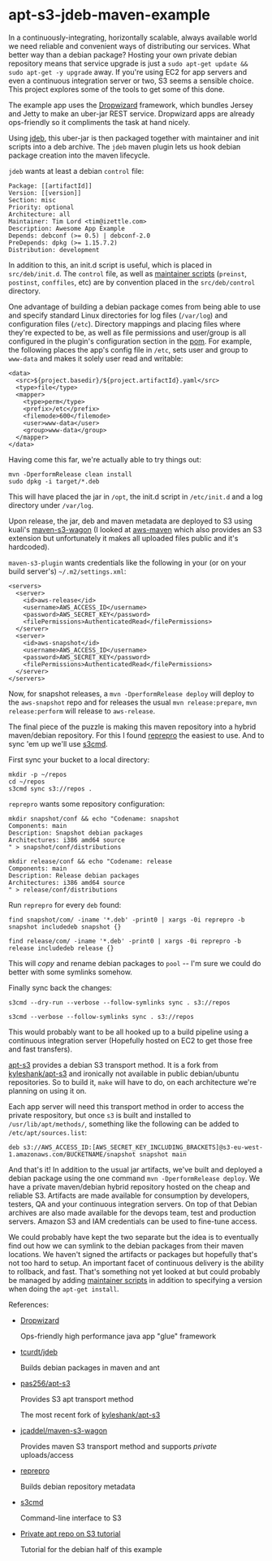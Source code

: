 apt-s3-jdeb-maven-example
=========================

In a continuously-integrating, horizontally scalable, always available world
we need reliable and convenient ways of distributing our services. What better
way than a debian package? Hosting your own private debian repository means
that service upgrade is just a ``sudo apt-get update && sudo apt-get -y
upgrade`` away. If you're using EC2 for app servers and even a continuous
integration server or two, S3 seems a sensible choice. This project explores
some of the tools to get some of this done.

The example app uses the [Dropwizard](http://dropwizard.codahale.com/)
framework, which bundles Jersey and Jetty to make an uber-jar REST
service. Dropwizard apps are already ops-friendly so it compliments the task
at hand nicely.

Using [jdeb](https://github.com/tcurdt/jdeb), this uber-jar is then packaged
together with maintainer and init scripts into a deb archive. The `jdeb` maven
plugin lets us hook debian package creation into the maven lifecycle.

`jdeb` wants at least a debian `control` file:

    Package: [[artifactId]]
    Version: [[version]]
    Section: misc
    Priority: optional
    Architecture: all
    Maintainer: Tim Lord <tim@izettle.com>
    Description: Awesome App Example
    Depends: debconf (>= 0.5) | debconf-2.0
    PreDepends: dpkg (>= 1.15.7.2)
    Distribution: development

In addition to this, an init.d script is useful, which is placed in
`src/deb/init.d`. The `control` file, as well as
[maintainer scripts](http://www.debian.org/doc/debian-policy/ch-maintainerscripts.html)
(`preinst`, `postinst`, `conffiles`, etc) are by convention placed in the
`src/deb/control` directory.

One advantage of building a debian package comes from being able to use and
specify standard Linux directories for log files (`/var/log`) and
configuration files (`/etc`). Directory mappings and placing files where
they're expected to be, as well as file permissions and user/group is all
configured in the plugin's configuration section in the [pom](pom.xml). For
example, the following places the app's config file in `/etc`, sets user and
group to `www-data` and makes it solely user read and writable:

    <data>
      <src>${project.basedir}/${project.artifactId}.yaml</src>
      <type>file</type>
      <mapper>
        <type>perm</type>
        <prefix>/etc</prefix>
        <filemode>600</filemode>
        <user>www-data</user>
        <group>www-data</group>
      </mapper>
    </data>


Having come this far, we're actually able to try things out:

    mvn -DperformRelease clean install
	sudo dpkg -i target/*.deb

This will have placed the jar in `/opt`, the init.d script in `/etc/init.d`
and a log directory under `/var/log`.

Upon release, the jar, deb and maven metadata are deployed to S3 using kuali's
[maven-s3-wagon](https://github.com/jcaddel/maven-s3-wagon) (I looked at
[aws-maven](https://github.com/SpringSource/aws-maven) which also provides an
S3 extension but unfortunately it makes all uploaded files public and it's
hardcoded).

`maven-s3-plugin` wants credentials like the following in your (or
on your build server's) `~/.m2/settings.xml`:

    <servers>
      <server>
        <id>aws-release</id>
        <username>AWS_ACCESS_ID</username>
        <password>AWS_SECRET_KEY</password>
        <filePermissions>AuthenticatedRead</filePermissions>
      </server>
      <server>
        <id>aws-snapshot</id>
        <username>AWS_ACCESS_ID</username>
        <password>AWS_SECRET_KEY</password>
        <filePermissions>AuthenticatedRead</filePermissions>
      </server>
    </servers>

Now, for snapshot releases, a ``mvn -DperformRelease deploy`` will deploy to
the `aws-snapshot` repo and for releases the usual `mvn release:prepare`, `mvn
release:perform` will release to `aws-release`.

The final piece of the puzzle is making this maven repository into a hybrid
maven/debian repository. For this I found
[reprepro](http://mirrorer.alioth.debian.org/) the easiest to use. And to sync
'em up we'll use [s3cmd](http://s3tools.org/s3cmd).

First sync your bucket to a local directory:

    mkdir -p ~/repos
    cd ~/repos
    s3cmd sync s3://repos .

`reprepro` wants some repository configuration:

    mkdir snapshot/conf && echo "Codename: snapshot
    Components: main
    Description: Snapshot debian packages
    Architectures: i386 amd64 source
    " > snapshot/conf/distributions

    mkdir release/conf && echo "Codename: release
    Components: main
    Description: Release debian packages
    Architectures: i386 amd64 source
    " > release/conf/distributions

Run `reprepro` for every `deb` found:

    find snapshot/com/ -iname '*.deb' -print0 | xargs -0i reprepro -b snapshot includedeb snapshot {}

    find release/com/ -iname '*.deb' -print0 | xargs -0i reprepro -b release includedeb release {}

This will _copy_ and rename debian packages to `pool` -- I'm sure we could do
better with some symlinks somehow.

Finally sync back the changes:

    s3cmd --dry-run --verbose --follow-symlinks sync . s3://repos

    s3cmd --verbose --follow-symlinks sync . s3://repos

This would probably want to be all hooked up to a build pipeline using a
continuous integration server (Hopefully hosted on EC2 to get those free and
fast transfers).

[apt-s3](https://github.com/pas256/apt-s3) provides a debian S3 transport
method. It is a fork from
[kyleshank/apt-s3](https://github.com/kyleshank/apt-s3) and ironically not
available in public debian/ubuntu repositories. So to build it, `make` will
have to do, on each architecture we're planning on using it on.

Each app server will need this transport method in order to access the private
respository, but once `s3` is built and installed to `/usr/lib/apt/methods/`,
something like the following can be added to `/etc/apt/sources.list`:

``deb s3://AWS_ACCESS_ID:[AWS_SECRET_KEY_INCLUDING_BRACKETS]@s3-eu-west-1.amazonaws.com/BUCKETNAME/snapshot snapshot main``

And that's it! In addition to the usual jar artifacts, we've built and
deployed a debian package using the one command `mvn -DperformRelease
deploy`. We have a private maven/debian hybrid repository hosted on the cheap
and reliable S3. Artifacts are made available for consumption by developers,
testers, QA and your continuous integration servers. On top of that Debian
archives are also made available for the devops team, test and production
servers. Amazon S3 and IAM credentials can be used to fine-tune access.

We could probably have kept the two separate but the idea is to eventually
find out how we can symlink to the debian packages from their maven
locations. We haven't signed the artifacts or packages but hopefully that's
not too hard to setup. An important facet of continuous delivery is the
ability to rollback, and fast. That's something not yet looked at but could
probably be managed by adding
[maintainer scripts](http://www.debian.org/doc/debian-policy/ch-maintainerscripts.html)
in addition to specifying a version when doing the `apt-get install`.

References:

* [Dropwizard](http://dropwizard.codahale.com/)

  Ops-friendly high performance java app "glue" framework

* [tcurdt/jdeb](https://github.com/tcurdt/jdeb)

  Builds debian packages in maven and ant

* [pas256/apt-s3](https://github.com/pas256/apt-s3)

  Provides S3 apt transport method

  The most recent fork of
  [kyleshank/apt-s3](https://github.com/kyleshank/apt-s3)

* [jcaddel/maven-s3-wagon](https://github.com/jcaddel/maven-s3-wagon)

  Provides maven S3 transport method and supports _private_ uploads/access

* [reprepro](http://mirrorer.alioth.debian.org/)

  Builds debian repository metadata

* [s3cmd](http://s3tools.org/s3cmd)

  Command-line interface to S3

* [Private apt repo on S3 tutorial](http://zcox.wordpress.com/2012/08/13/hosting-a-private-apt-repository-on-s3/)

  Tutorial for the debian half of this example
